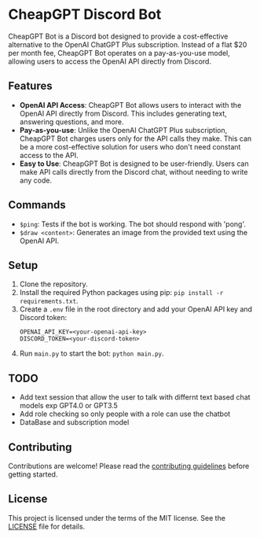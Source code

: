 # CheapGPT Discord Bot

CheapGPT Bot is a Discord bot designed to provide a cost-effective alternative to the OpenAI ChatGPT Plus subscription. Instead of a flat $20 per month fee, CheapGPT Bot operates on a pay-as-you-use model, allowing users to access the OpenAI API directly from Discord.

## Features

- **OpenAI API Access**: CheapGPT Bot allows users to interact with the OpenAI API directly from Discord. This includes generating text, answering questions, and more.
- **Pay-as-you-use**: Unlike the OpenAI ChatGPT Plus subscription, CheapGPT Bot charges users only for the API calls they make. This can be a more cost-effective solution for users who don't need constant access to the API.
- **Easy to Use**: CheapGPT Bot is designed to be user-friendly. Users can make API calls directly from the Discord chat, without needing to write any code.

## Commands

- `$ping`: Tests if the bot is working. The bot should respond with 'pong'.
- `$draw <content>`: Generates an image from the provided text using the OpenAI API.

## Setup

1. Clone the repository.
2. Install the required Python packages using pip: `pip install -r requirements.txt`.
3. Create a `.env` file in the root directory and add your OpenAI API key and Discord token:
    ```
    OPENAI_API_KEY=<your-openai-api-key>
    DISCORD_TOKEN=<your-discord-token>
    ```
4. Run `main.py` to start the bot: `python main.py`.

## TODO

- Add text session that allow the user to talk with differnt text based chat models exp GPT4.0 or GPT3.5
- Add role checking so only people with a role can use the chatbot
- DataBase and subscription model

## Contributing

Contributions are welcome! Please read the [contributing guidelines](CONTRIBUTING.md) before getting started.

## License

This project is licensed under the terms of the MIT license. See the [LICENSE](LICENSE) file for details.
